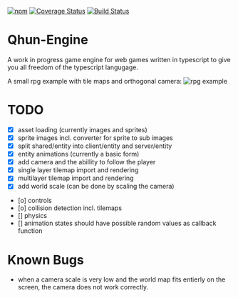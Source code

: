 [![npm](https://img.shields.io/npm/l/express.svg)]()
[![Coverage Status](https://coveralls.io/repos/github/wartoshika/qhun-engine/badge.svg?branch=master)](https://coveralls.io/github/wartoshika/qhun-engine?branch=master)
[![Build Status](https://travis-ci.org/wartoshika/qhun-engine.svg?branch=master)](https://travis-ci.org/wartoshika/qhun-engine)

Qhun-Engine
===========

A work in progress game engine for web games written in typescript to give you all freedom of the typescript langugage.

A small rpg example with tile maps and orthogonal camera:
![rpg example](http://i.imgur.com/kIVlvxs.gif)


TODO
===========
- [x] asset loading (currently images and sprites)
- [x] sprite images incl. converter for sprite to sub images
- [x] split shared/entity into client/entity and server/entity
- [x] entity animations (currently a basic form)
- [x] add camera and the abillity to follow the player
- [x] single layer tilemap import and rendering
- [x] multilayer tilemap import and rendering
- [x] add world scale (can be done by scaling the camera)
- [o] controls
- [o] collision detection incl. tilemaps
- [] physics
- [] animation states should have possible random values as callback function


Known Bugs
===========
- when a camera scale is very low and the world map fits entierly on the screen, the camera does not work correctly.